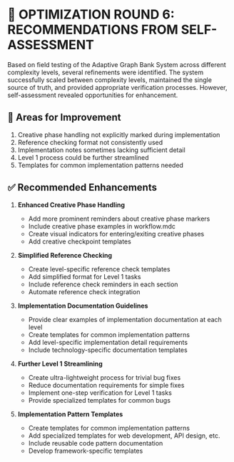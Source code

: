 # 🔄 OPTIMIZATION ROUND 6: RECOMMENDATIONS FROM SELF-ASSESSMENT

Based on field testing of the Adaptive Graph Bank System across different complexity levels, several refinements were identified. The system successfully scaled between complexity levels, maintained the single source of truth, and provided appropriate verification processes. However, self-assessment revealed opportunities for enhancement.

## 🚨 Areas for Improvement
1. Creative phase handling not explicitly marked during implementation
2. Reference checking format not consistently used
3. Implementation notes sometimes lacking sufficient detail
4. Level 1 process could be further streamlined
5. Templates for common implementation patterns needed

## ✅ Recommended Enhancements

1. **Enhanced Creative Phase Handling**
   - Add more prominent reminders about creative phase markers
   - Include creative phase examples in workflow.mdc
   - Create visual indicators for entering/exiting creative phases
   - Add creative checkpoint templates

2. **Simplified Reference Checking**
   - Create level-specific reference check templates
   - Add simplified format for Level 1 tasks
   - Include reference check reminders in each section
   - Automate reference check integration

3. **Implementation Documentation Guidelines**
   - Provide clear examples of implementation documentation at each level
   - Create templates for common implementation patterns
   - Add level-specific implementation detail requirements
   - Include technology-specific documentation templates

4. **Further Level 1 Streamlining**
   - Create ultra-lightweight process for trivial bug fixes
   - Reduce documentation requirements for simple fixes
   - Implement one-step verification for Level 1 tasks
   - Provide specialized templates for common bugs

5. **Implementation Pattern Templates**
   - Create templates for common implementation patterns
   - Add specialized templates for web development, API design, etc.
   - Include reusable code pattern documentation
   - Develop framework-specific templates 